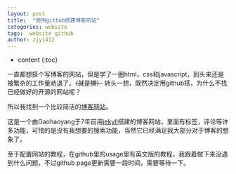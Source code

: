 ```yaml
---
layout: post
title:  "使用github搭建博客网站"
categories: website
tags:  website github
author: zjy1412
---
```


* content
{:toc}

一直都想搭个写博客的网站，但是学了一圈html，css和javascript，到头来还是被繁杂的工作量劝退了。~~（就是懒）~~ 转头一想，既然决定用github搭，为什么不找已经做好的开源的网站呢？




所以我找到一个比较简洁的[博客网站](https://github.com/Gaohaoyang/gaohaoyang.github.io)。

<!-- ![index](http://ww3.sinaimg.cn/large/7011d6cfjw1f3bdli86awj211k0oyqen.jpg) -->

这是一个由Gaohaoyang于7年前用[jekyll](https://github.com/jekyll/jekyll)搭建的博客网站，里面有标签，评论等许多功能，可惜的是没有我想要的搜索功能，当然它已经满足我大部分对于博客的想象了。

至于配置网站的教程，在github里的usage里有英文版的教程，我跟着做下来没遇到什么问题，不过github page更新需要一段时间，需要等待一下。